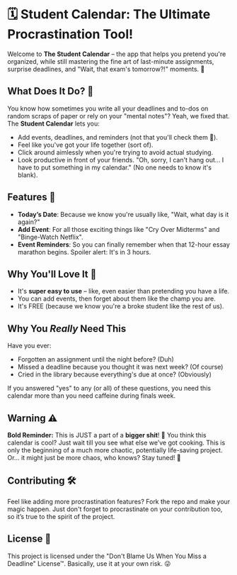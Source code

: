 

# 🗓️ Student Calendar: The Ultimate Procrastination Tool!

Welcome to **The Student Calendar** – the app that helps you pretend you're organized, while still mastering the fine art of last-minute assignments, surprise deadlines, and "Wait, that exam's tomorrow?!" moments. 🎉

## What Does It Do? 🤔
You know how sometimes you write all your deadlines and to-dos on random scraps of paper or rely on your "mental notes"? Yeah, we fixed that. The **Student Calendar** lets you:

- Add events, deadlines, and reminders (not that you'll check them 🤷).
- Feel like you've got your life together (sort of).
- Click around aimlessly when you're trying to avoid actual studying.
- Look productive in front of your friends. "Oh, sorry, I can't hang out... I have to put something in my calendar." (No one needs to know it's blank).

## Features 🚀
- **Today’s Date**: Because we know you're usually like, "Wait, what day is it again?"
- **Add Event**: For all those exciting things like "Cry Over Midterms" and "Binge-Watch Netflix".
- **Event Reminders**: So you can finally remember when that 12-hour essay marathon begins. Spoiler alert: It's in 3 hours.

## Why You'll Love It 💖
- It's **super easy to use** – like, even easier than pretending you have a life.
- You can add events, then forget about them like the champ you are.
- It's FREE (because we know you're a broke student like the rest of us).

## Why You *Really* Need This
Have you ever:

- Forgotten an assignment until the night before? (Duh)
- Missed a deadline because you thought it was next week? (Of course)
- Cried in the library because everything's due at once? (Obviously)

If you answered "yes" to any (or all) of these questions, you need this calendar more than you need caffeine during finals week.

## Warning ⚠️
**Bold Reminder:** This is JUST a part of a **bigger shit**! 🤯 You think this calendar is cool? Just wait till you see what else we’ve got cooking. This is only the beginning of a much more chaotic, potentially life-saving project. Or... it might just be more chaos, who knows? Stay tuned! 👀

## Contributing 🛠️
Feel like adding more procrastination features? Fork the repo and make your magic happen. Just don't forget to procrastinate on your contribution too, so it’s true to the spirit of the project.

## License 📜
This project is licensed under the "Don't Blame Us When You Miss a Deadline" License™. Basically, use it at your own risk. 😜

